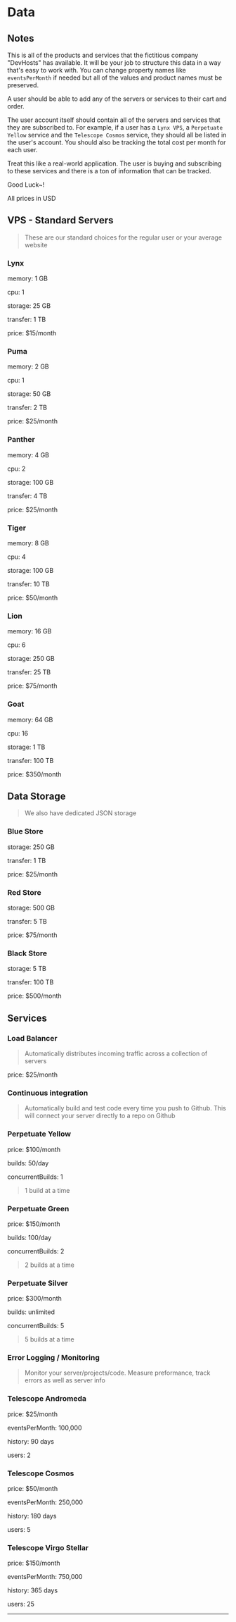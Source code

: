 # Data

## Notes

This is all of the products and services that the fictitious company "DevHosts" has available. It will be your job to structure this data in a way that's easy to work with. You can change property names like `eventsPerMonth` if needed but all of the values and product names must be preserved.

A user should be able to add any of the servers or services to their cart and order.

The user account itself should contain all of the servers and services that they are subscribed to. For example, if a user has a `Lynx VPS`, a `Perpetuate Yellow` service and the `Telescope Cosmos` service, they should all be listed in the user's account. You should also be tracking the total cost per month for each user.

Treat this like a real-world application. The user is buying and subscribing to these services and there is a ton of information that can be tracked.

Good Luck~!


All prices in USD

## VPS - Standard Servers

> These are our standard choices for the regular user or your average website

### Lynx

memory: 1 GB

cpu: 1

storage: 25 GB

transfer: 1 TB

price:  $15/month

### Puma

memory: 2 GB

cpu: 1

storage: 50 GB

transfer: 2 TB

price:  $25/month

### Panther

memory: 4 GB

cpu: 2

storage: 100 GB

transfer: 4 TB

price:  $25/month

### Tiger

memory: 8 GB

cpu: 4

storage: 100 GB

transfer: 10 TB

price:  $50/month

### Lion

memory: 16 GB

cpu: 6

storage: 250 GB

transfer: 25 TB

price:  $75/month

### Goat

memory: 64 GB

cpu: 16

storage: 1 TB

transfer: 100 TB

price:  $350/month

## Data Storage

> We also have dedicated JSON storage

### Blue Store

storage: 250 GB

transfer: 1 TB

price: $25/month

### Red Store

storage: 500 GB

transfer: 5 TB

price: $75/month

### Black Store

storage: 5 TB

transfer: 100 TB

price: $500/month

## Services

### Load Balancer

> Automatically distributes incoming traffic across a collection of servers

price: $25/month

### Continuous integration

> Automatically build and test code every time you push to Github. This will connect your server directly to a repo on Github

### Perpetuate Yellow

price: $100/month

builds: 50/day

concurrentBuilds: 1
> 1 build at a time

### Perpetuate Green

price: $150/month

builds: 100/day

concurrentBuilds: 2
> 2 builds at a time

### Perpetuate Silver

price: $300/month

builds: unlimited

concurrentBuilds: 5
> 5 builds at a time

### Error Logging / Monitoring

> Monitor your server/projects/code. Measure preformance, track errors as well as server info

### Telescope Andromeda

price: $25/month

eventsPerMonth: 100,000

history: 90 days

users: 2

### Telescope Cosmos

price: $50/month

eventsPerMonth: 250,000

history: 180 days

users: 5

### Telescope Virgo Stellar

price: $150/month

eventsPerMonth: 750,000

history: 365 days

users: 25


----